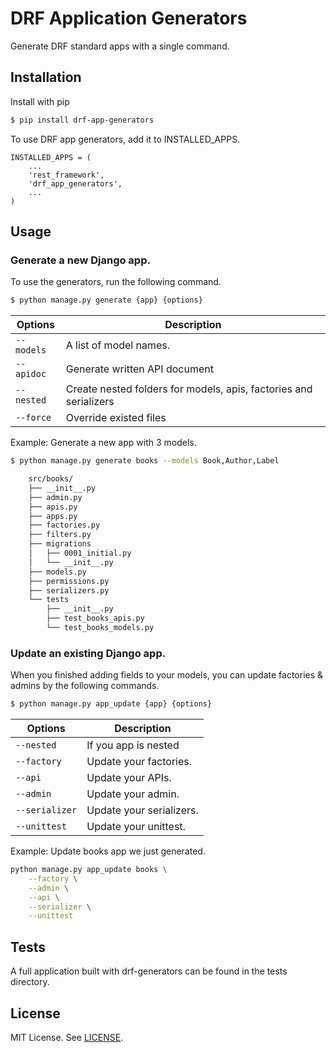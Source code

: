 # DRF Application Generators
Generate DRF standard apps with a single command.

## Installation
Install with pip

```bash
$ pip install drf-app-generators
```

To use DRF app generators, add it to INSTALLED_APPS.

```code-block:: python
INSTALLED_APPS = (
    ...
    'rest_framework',
    'drf_app_generators',
    ...
)
```

## Usage

### Generate a new Django app.
To use the generators, run the following command.

```bash
$ python manage.py generate {app} {options}
```

| Options                 | Description                                                               |
|-------------------------|---------------------------------------------------------------------------|
|`--models`               | A list of model names.                                                    |
|`--apidoc`               | Generate written API document                                             |
|`--nested`               | Create nested folders for models, apis, factories and serializers         |
|`--force`                | Override existed files                                                    |


Example: Generate a new app with 3 models.
```bash
$ python manage.py generate books --models Book,Author,Label
```

```bash
    src/books/
    ├── __init__.py
    ├── admin.py
    ├── apis.py
    ├── apps.py
    ├── factories.py
    ├── filters.py
    ├── migrations
    │   ├── 0001_initial.py
    │   └── __init__.py
    ├── models.py
    ├── permissions.py
    ├── serializers.py
    └── tests
        ├── __init__.py
        ├── test_books_apis.py
        └── test_books_models.py
```

### Update an existing Django app.
When you finished adding fields to your models, you can update factories & admins by the following commands.

```bash
$ python manage.py app_update {app} {options}
```
| Options | Description             |
|---------|-------------------------|
|`--nested`| If you app is nested   |
| `--factory`| Update your factories. |
| `--api`| Update your APIs. |
| `--admin`| Update your admin. |
| `--serializer`| Update your serializers. |
| `--unittest`| Update your unittest. |

Example: Update books app we just generated.
```bash
python manage.py app_update books \
    --factory \
    --admin \
    --api \
    --serializer \
    --unittest
```

## Tests
A full application built with drf-generators can be found in the tests directory.

## License
MIT License. See [LICENSE](https://github.com/drf-tools/drf-app-generators/blob/master/LICENSE).
